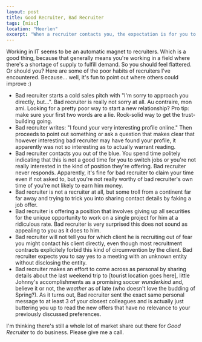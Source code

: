 ```yaml
---
layout: post
title: Good Recruiter, Bad Recruiter
tags: [misc]
location: "Heerlen"
excerpt: "When a recruiter contacts you, the expectation is for you to feel flattered. But should you really be? A look at some of the habits of bad recruiters."
---
```

Working in IT seems to be an automatic magnet to recruiters. Which is a good thing, because that generally means you're working in a field where there's a shortage of supply to fulfill demand. So you should feel flattered. Or should you? Here are some of the poor habits of recruiters I've encountered. Because... well, it's fun to point out where others could improve :)

* Bad recruiter starts a cold sales pitch with "I'm sorry to approach you directly, but...". Bad recruiter is really not sorry at all. Au contraire, mon ami. Looking for a pretty poor way to start a new relationship? Pro tip: make sure your first two words are a lie. Rock-solid way to get the trust-building going.
* Bad recruiter writes: "I found your very interesting profile online." Then proceeds to point out something or ask a question that makes clear that however interesting bad recruiter may have found your profile, it apparently was not so interesting as to actually warrant reading.
* Bad recruiter contacts you out of the blue. You spend time politely indicating that this is not a good time for you to switch jobs or you're not really interested in the kind of position they're offering. Bad recruiter never responds. Apparently, it's fine for bad recruiter to claim your time even if not asked to, but you're not really worthy of bad recruiter's own time of you're not likely to earn him money.
* Bad recruiter is not a recruiter at all, but some troll from a continent far far away and trying to trick you into sharing contact details by faking a job offer.
* Bad recruiter is offering a position that involves giving up all securities for the unique opportunity to work on a single project for him at a ridiculous rate. Bad recruiter is very surprised this does not sound as appealing to you as it does to him.
* Bad recruiter will not tell you for which client he is recruiting out of fear you might contact his client directly, even though most recruitment contracts explicitely forbid this kind of circumvention by the client. Bad recruiter expects you to say yes to a meeting with an unknown entity without disclosing the entity.
* Bad recruiter makes an effort to come across as personal by sharing details about the last weekend trip to [tourist location goes here], little Johnny's accomplishments as a promising soccer *wunderkind* and, believe it or not, the *weather* as of late (who doesn't love the budding of Spring?). As it turns out, Bad recruiter sent the exact same personal message to at least 3 of your closest colleagues and is actually just buttering you up to read the new offers that have no relevance to your previously discussed preferences.

I'm thinking there's still a whole lot of market share out there for *Good Recruiter* to do business. Please give me a call.